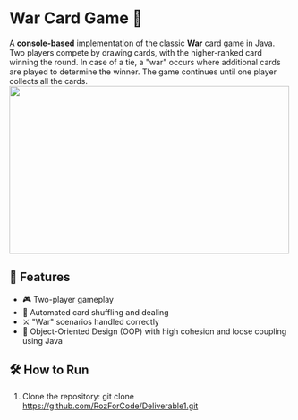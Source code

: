 # War Card Game 🎴

A **console-based** implementation of the classic **War** card game in Java. Two players compete by drawing cards, with the higher-ranked card winning the round. In case of a tie, a "war" occurs where additional cards are played to determine the winner. The game continues until one player collects all the cards.
<img src="https://github.com/user-attachments/assets/7e2d9b0f-ec3f-430e-940c-02830182c99c" width="500" height="300" />

## 📌 Features
- 🎮 Two-player gameplay
- 🔄 Automated card shuffling and dealing
- ⚔️ "War" scenarios handled correctly
- 📜 Object-Oriented Design (OOP) with high cohesion and loose coupling using Java

## 🛠️ How to Run
1. Clone the repository:
   git clone https://github.com/RozForCode/Deliverable1.git


